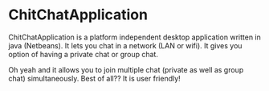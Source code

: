ChitChatApplication 
=========

ChitChatApplication is a platform independent desktop application written in java (Netbeans). It lets you chat in a network (LAN or wifi).  It gives you option of having a private chat or group chat.

Oh yeah and it allows you to join multiple chat (private as well as group chat) simultaneously. Best of all?? It is user friendly!

